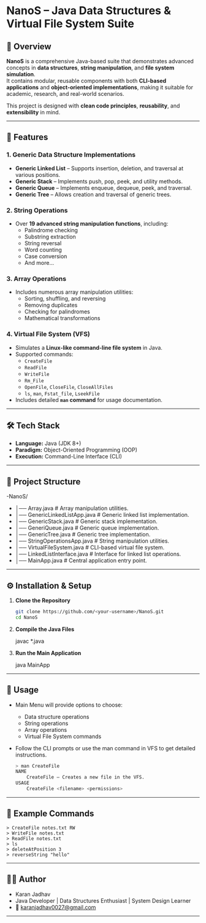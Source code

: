 # NanoS – Java Data Structures & Virtual File System Suite

## 📌 Overview
**NanoS** is a comprehensive Java-based suite that demonstrates advanced concepts in **data structures**, **string manipulation**, and **file system simulation**.  
It contains modular, reusable components with both **CLI-based applications** and **object-oriented implementations**, making it suitable for academic, research, and real-world scenarios.

This project is designed with **clean code principles**, **reusability**, and **extensibility** in mind.

---

## 🚀 Features

### 1. **Generic Data Structure Implementations**
- **Generic Linked List** – Supports insertion, deletion, and traversal at various positions.
- **Generic Stack** – Implements push, pop, peek, and utility methods.
- **Generic Queue** – Implements enqueue, dequeue, peek, and traversal.
- **Generic Tree** – Allows creation and traversal of generic trees.

### 2. **String Operations**
- Over **19 advanced string manipulation functions**, including:
  - Palindrome checking
  - Substring extraction
  - String reversal
  - Word counting
  - Case conversion
  - And more…

### 3. **Array Operations**
- Includes numerous array manipulation utilities:
  - Sorting, shuffling, and reversing
  - Removing duplicates
  - Checking for palindromes
  - Mathematical transformations

### 4. **Virtual File System (VFS)**
- Simulates a **Linux-like command-line file system** in Java.
- Supported commands:
  - `CreateFile`
  - `ReadFile`
  - `WriteFile`
  - `Rm_File`
  - `OpenFile`, `CloseFile`, `CloseAllFiles`
  - `ls`, `man`, `Fstat_file`, `LseekFile`
- Includes detailed **`man` command** for usage documentation.

---

## 🛠️ Tech Stack
- **Language:** Java (JDK 8+)
- **Paradigm:** Object-Oriented Programming (OOP)
- **Execution:** Command-Line Interface (CLI)

---

## 📂 Project Structure

-NanoS/
  - │── Array.java                  # Array manipulation utilities.
  - │── GenericLinkedListApp.java   # Generic linked list implementation.
  - │── GenericStack.java           # Generic stack implementation.
  - │── GeneriQueue.java            # Generic queue implementation.
  - │── GenericTree.java            # Generic tree implementation.
  - │── StringOperationsApp.java    # String manipulation utilities.
  - │── VirtualFileSystem.java      # CLI-based virtual file system.
  - │── LinkedListInterface.java    # Interface for linked list operations.
  - │── MainApp.java                 # Central application entry point.

---

## ⚙️ Installation & Setup
1. **Clone the Repository**
   ```bash
   git clone https://github.com/<your-username>/NanoS.git
   cd NanoS

2. **Compile the Java Files**
   
     javac  *.java

3. **Run the Main Application**

      java MainApp

--- 

## 📖 Usage
 
  - Main Menu will provide options to choose:
     - Data structure operations
     - String operations
     - Array operations
     - Virtual File System commands
       
  - Follow the CLI prompts or use the man command in VFS to get detailed instructions.
    ```bash
    > man CreateFile
    NAME
        CreateFile – Creates a new file in the VFS.
    USAGE
        CreateFile <filename> <permissions>

  ---

## 🧪 Example Commands
    
    > CreateFile notes.txt RW
    > WriteFile notes.txt
    > ReadFile notes.txt
    > ls
    > deleteAtPosition 3
    > reverseString "hello"

  ---

## 👨‍💻 Author

  - Karan Jadhav
  - Java Developer | Data Structures Enthusiast | System Design Learner
  -  📧 karanjadhav0027@gmail.com

---
